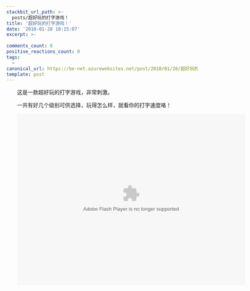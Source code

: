 ```yaml
---
stackbit_url_path: >-
  posts/超好玩的打字游戏！
title: '超好玩的打字游戏！'
date: '2010-01-28 10:15:07'
excerpt: >-
  
comments_count: 0
positive_reactions_count: 0
tags: 
  - 
canonical_url: https://be-net.azurewebsites.net/post/2010/01/28/超好玩的打字游戏！
template: post
---
```

<div style="text-indent: 2em;"><p>这是一款超好玩的打字游戏，非常刺激。</p><p>一共有好几个级别可供选择，玩得怎么样，就看你的打字速度咯！</p><p><object classid="clsid:D27CDB6E-AE6D-11cf-96B8-444553540000" codebase="http://download.macromedia.com/pub/shockwave/cabs/flash/swflash.cab#version=6,0,29,0" width="600" height="450"><param name="movie" value="http://www.myfootprints.cn/OldWeb/blog/upload/typespeed.swf"><param name="quality" value="high"><param name="play" value="True"><embed src="http://www.myfootprints.cn/OldWeb/blog/upload/typespeed.swf" quality="high" pluginspage="http://www.macromedia.com/go/getflashplayer" type="application/x-shockwave-flash" width="600" height="450" play="True"></object></p></div>
